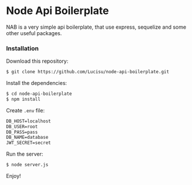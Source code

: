 # Node Api Boilerplate


NAB is a very simple api boilerplate, that use express, sequelize and some other useful packages.

### Installation

Download this repository:

```sh
$ git clone https://github.com/Lucisu/node-api-boilerplate.git
```

Install the dependencies:

```sh
$ cd node-api-boilerplate
$ npm install
```

Create ```.env``` file:

```txt
DB_HOST=localhost
DB_USER=root
DB_PASS=pass
DB_NAME=database
JWT_SECRET=secret
```

Run the server:

```sh
$ node server.js
```

Enjoy!
